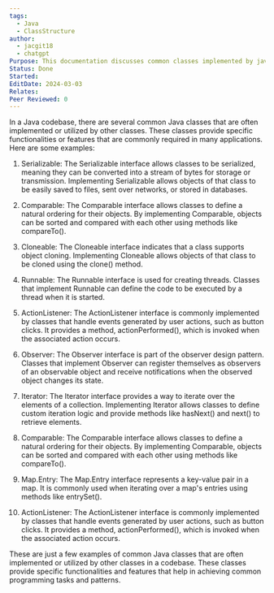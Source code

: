 ```yaml
---
tags:
  - Java
  - ClassStructure
author:
  - jacgit18
  - chatgpt
Purpose: This documentation discusses common classes implemented by java classes.
Status: Done
Started: 
EditDate: 2024-03-03
Relates: 
Peer Reviewed: 0
---
```

In a Java codebase, there are several common Java classes that are often implemented or utilized by other classes. These classes provide specific functionalities or features that are commonly required in many applications. Here are some examples:

1. Serializable: The Serializable interface allows classes to be serialized, meaning they can be converted into a stream of bytes for storage or transmission. Implementing Serializable allows objects of that class to be easily saved to files, sent over networks, or stored in databases.

2. Comparable: The Comparable interface allows classes to define a natural ordering for their objects. By implementing Comparable, objects can be sorted and compared with each other using methods like compareTo().

3. Cloneable: The Cloneable interface indicates that a class supports object cloning. Implementing Cloneable allows objects of that class to be cloned using the clone() method.

4. Runnable: The Runnable interface is used for creating threads. Classes that implement Runnable can define the code to be executed by a thread when it is started.

5. ActionListener: The ActionListener interface is commonly implemented by classes that handle events generated by user actions, such as button clicks. It provides a method, actionPerformed(), which is invoked when the associated action occurs.

6. Observer: The Observer interface is part of the observer design pattern. Classes that implement Observer can register themselves as observers of an observable object and receive notifications when the observed object changes its state.

7. Iterator: The Iterator interface provides a way to iterate over the elements of a collection. Implementing Iterator allows classes to define custom iteration logic and provide methods like hasNext() and next() to retrieve elements.

8. Comparable: The Comparable interface allows classes to define a natural ordering for their objects. By implementing Comparable, objects can be sorted and compared with each other using methods like compareTo().

9. Map.Entry: The Map.Entry interface represents a key-value pair in a map. It is commonly used when iterating over a map's entries using methods like entrySet().

10. ActionListener: The ActionListener interface is commonly implemented by classes that handle events generated by user actions, such as button clicks. It provides a method, actionPerformed(), which is invoked when the associated action occurs.

These are just a few examples of common Java classes that are often implemented or utilized by other classes in a codebase. These classes provide specific functionalities and features that help in achieving common programming tasks and patterns.